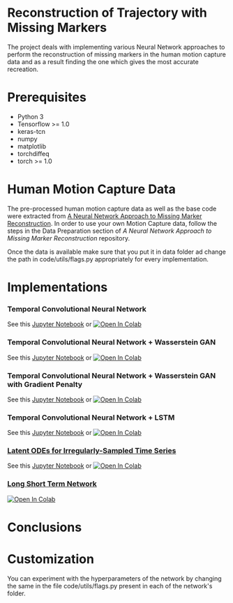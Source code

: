 # Reconstruction of Trajectory with Missing Markers

The project deals with implementing various Neural Network approaches to perform the reconstruction of missing markers in the human motion capture data and as a result finding the one which gives the most accurate recreation.

# Prerequisites

* Python 3
* Tensorflow >= 1.0
* keras-tcn
* numpy
* matplotlib
* torchdiffeq
* torch >= 1.0

# Human Motion Capture Data

The pre-processed human motion capture data as well as the base code were extracted from [A Neural Network Approach to Missing Marker Reconstruction](https://github.com/Svito-zar/NN-for-Missing-Marker-Reconstruction). In order to use your own Motion Capture data, follow the steps in the Data Preparation section of *A Neural Network Approach to Missing Marker Reconstruction* repository.

Once the data is available make sure that you put it in data folder ad change the path in code/utils/flags.py appropriately for every implementation.

# Implementations

### Temporal Convolutional Neural Network

See this [Jupyter Notebook](https://github.com/MeetGandhi/Reconstruction-of-Trajectory-with-Missing-Markers/blob/master/Temporal%20Convolutional%20Neural%20Network/TCN.ipynb) or [![Open In Colab](https://colab.research.google.com/assets/colab-badge.svg)](https://colab.research.google.com/drive/1TvyKyYiPAc3wMLbw-e5CIYFcaj8KyWCg)

### Temporal Convolutional Neural Network + Wasserstein GAN

See this [Jupyter Notebook](https://github.com/MeetGandhi/Reconstruction-of-Trajectory-with-Missing-Markers/blob/master/Temporal%20CNN%20%2B%20Wasserstein%20GAN/TCN_WGAN.ipynb) or [![Open In Colab](https://colab.research.google.com/assets/colab-badge.svg)](https://colab.research.google.com/drive/1jIAf_1XJLDRil7z6_NZomclrGp_4yGXw)

### Temporal Convolutional Neural Network + Wasserstein GAN with Gradient Penalty

See this [Jupyter Notebook]() or [![Open In Colab](https://colab.research.google.com/assets/colab-badge.svg)]()

### Temporal Convolutional Neural Network + LSTM

See this [Jupyter Notebook](https://github.com/MeetGandhi/Reconstruction-of-Trajectory-with-Missing-Markers/blob/master/Temporal%20CNN%20%2B%20LSTM/TCN_LSTM.ipynb) or [![Open In Colab](https://colab.research.google.com/assets/colab-badge.svg)](https://colab.research.google.com/drive/1_CUVh4rRRxq7d7TJKkG7fBFQ7jWwhPXs)

### [Latent ODEs for Irregularly-Sampled Time Series](https://github.com/YuliaRubanova/latent_ode)

See this [Jupyter Notebook](https://github.com/MeetGandhi/Reconstruction-of-Trajectory-with-Missing-Markers/blob/master/Latent%20ODEs%20for%20Irregularly-Sampled%20Time%20Series/Latent_ODEs_for_Irregularly_Sampled_Time_Series.ipynb) or [![Open In Colab](https://colab.research.google.com/assets/colab-badge.svg)](https://colab.research.google.com/drive/1X42HCkgZh-CsHqtEUVj_EE-CmAdNXCGP)

### [Long Short Term Network](https://github.com/Svito-zar/NN-for-Missing-Marker-Reconstruction)

[![Open In Colab](https://colab.research.google.com/assets/colab-badge.svg)](https://colab.research.google.com/drive/1Sx0xBeTOc-9zu8LKadMPy4zmLi7H-Jhz)

# Conclusions

# Customization

You can experiment with the hyperparameters of the network by changing the same in the file code/utils/flags.py present in each of the network's folder.

